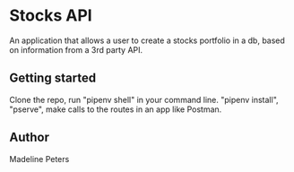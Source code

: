 # Stocks API
An application that allows a user to create a stocks portfolio in a db, based on information from a 3rd party API.

## Getting started
Clone the repo, run "pipenv shell" in your command line. "pipenv install", "pserve", make calls to the routes in an app like Postman.


## Author
Madeline Peters
